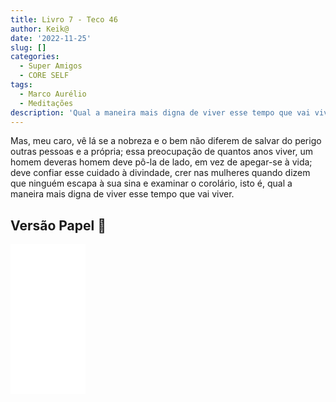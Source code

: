 ```yaml
---
title: Livro 7 - Teco 46
author: Keik@
date: '2022-11-25'
slug: []
categories:
  - Super Amigos
  - CORE SELF
tags:
  - Marco Aurélio
  - Meditações
description: 'Qual a maneira mais digna de viver esse tempo que vai viver'
---
```



Mas, meu caro, vê lá se a nobreza e o bem não diferem de salvar do perigo outras pessoas e a própria; essa preocupação de quantos anos viver, um homem deveras homem deve pô-la de lado, em vez de apegar-se à vida; deve confiar esse cuidado à divindade, crer nas mulheres quando dizem que ninguém escapa à sua sina e examinar o corolário, isto é, qual a maneira mais digna de viver esse tempo que vai viver.

## Versão Papel :book:
<iframe style="width:120px;height:240px;" marginwidth="0" marginheight="0" scrolling="no" frameborder="0" src="//ws-na.amazon-adsystem.com/widgets/q?ServiceVersion=20070822&OneJS=1&Operation=GetAdHtml&MarketPlace=BR&source=ss&ref=as_ss_li_til&ad_type=product_link&tracking_id=mundodekeika-20&language=pt_BR&marketplace=amazon&region=BR&placement=B092FVY4BB&asins=B092FVY4BB&linkId=37c5ec14221f61f811029aa88b520891&show_border=true&link_opens_in_new_window=true"></iframe>
